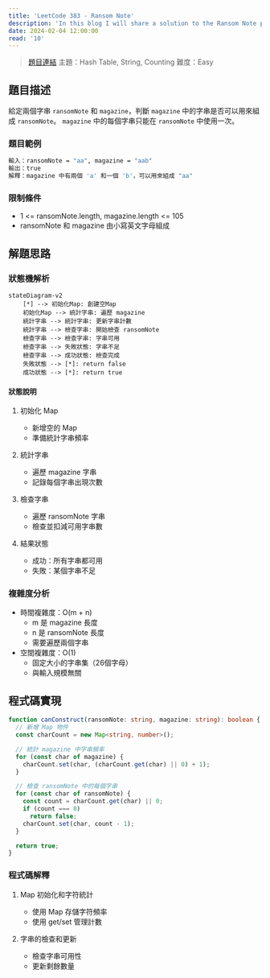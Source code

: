```yaml
---
title: 'LeetCode 383 - Ransom Note'
description: 'In this blog I will share a solution to the Ransom Note problem.'
date: 2024-02-04 12:00:00
read: '10'
---
```


> [題目連結](https://leetcode.com/problems/ransom-note)
> 主題：Hash Table, String, Counting
> 難度：Easy

## 題目描述

給定兩個字串 `ransomNote` 和 `magazine`，判斷 `magazine` 中的字串是否可以用來組成 `ransomNote`。
`magazine` 中的每個字串只能在 `ransomNote` 中使用一次。

### 題目範例

```bash
輸入：ransomNote = "aa", magazine = "aab"
輸出：true
解釋：magazine 中有兩個 'a' 和一個 'b'，可以用來組成 "aa"
```

### 限制條件

- 1 <= ransomNote.length, magazine.length <= 105
- ransomNote 和 magazine 由小寫英文字母組成

## 解題思路

### 狀態機解析

```mermaid
stateDiagram-v2
    [*] --> 初始化Map: 創建空Map
    初始化Map --> 統計字串: 遍歷 magazine
    統計字串 --> 統計字串: 更新字串計數
    統計字串 --> 檢查字串: 開始檢查 ransomNote
    檢查字串 --> 檢查字串: 字串可用
    檢查字串 --> 失敗狀態: 字串不足
    檢查字串 --> 成功狀態: 檢查完成
    失敗狀態 --> [*]: return false
    成功狀態 --> [*]: return true
```

#### 狀態說明

1. 初始化 Map
   - 新增空的 Map
   - 準備統計字串頻率

2. 統計字串
   - 遍歷 magazine 字串
   - 記錄每個字串出現次數

3. 檢查字串
   - 遍歷 ransomNote 字串
   - 檢查並扣減可用字串數

4. 結果狀態
   - 成功：所有字串都可用
   - 失敗：某個字串不足

### 複雜度分析

- 時間複雜度：O(m + n)
  - m 是 magazine 長度
  - n 是 ransomNote 長度
  - 需要遍歷兩個字串
- 空間複雜度：O(1)
  - 固定大小的字串集（26個字母）
  - 與輸入規模無關

## 程式碼實現

```typescript
function canConstruct(ransomNote: string, magazine: string): boolean {
  // 新增 Map 物件
  const charCount = new Map<string, number>();

  // 統計 magazine 中字串頻率
  for (const char of magazine) {
    charCount.set(char, (charCount.get(char) || 0) + 1);
  }

  // 檢查 ransomNote 中的每個字串
  for (const char of ransomNote) {
    const count = charCount.get(char) || 0;
    if (count === 0)
      return false;
    charCount.set(char, count - 1);
  }

  return true;
}
```

### 程式碼解釋

1. Map 初始化和字符統計
   - 使用 Map 存儲字符頻率
   - 使用 get/set 管理計數

2. 字串的檢查和更新
   - 檢查字串可用性
   - 更新剩餘數量
